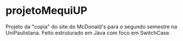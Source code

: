 # projetoMequiUP
Projeto da "copia" do site do McDonald's para o segundo semestre na UniPaulistana.
Feito estruturado em Java com foco em SwitchCase.
<In Working>
